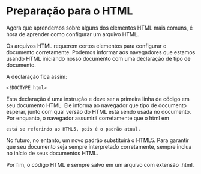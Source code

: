 # Preparação para o HTML

Agora que aprendemos sobre alguns dos elementos HTML mais comuns, é hora de aprender como configurar um arquivo HTML.

Os arquivos HTML requerem certos elementos para configurar o documento corretamente. Podemos informar aos navegadores que estamos usando HTML iniciando nosso documento com uma declaração de tipo de documento.

A declaração fica assim:

    <!DOCTYPE html>

Esta declaração é uma instrução e deve ser a primeira linha de código em seu documento HTML. Ele informa ao navegador que tipo de documento esperar, junto com qual versão do HTML está sendo usada no documento. Por enquanto, o navegador assumirá corretamente que o html em 
    <!DOCTYPE > 
    
    está se referindo ao HTML5, pois é o padrão atual.

No futuro, no entanto, um novo padrão substituirá o HTML5. Para garantir que seu documento seja sempre interpretado corretamente, sempre inclua <!DOCTYPE html> no início de seus documentos HTML.

Por fim, o código HTML é sempre salvo em um arquivo com extensão .html.